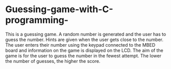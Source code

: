 # Guessing-game-with-C-programming-
This is a guessing game. A random number is generated and the user has to guess the number. Hints are given when the user gets close to the number. The user enters their number using the keypad connected to the MBED board and information on the game is displayed on the LCD. The aim of the game is for the user to guess the number in the fewest attempt. The lower the number of guesses, the higher the score.
